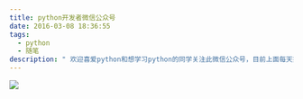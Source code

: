 ```yaml
---
title: python开发者微信公众号
date: 2016-03-08 18:36:55
tags:
  - python
  - 随笔
description: " 欢迎喜爱python和想学习python的同学关注此微信公众号，目前上面每天推送的技术类文章都是我帮忙挑选和整理的.<br>内容涉及科学计算、数据处理、web、机器学习。。。python能涉及的都会有（想想好像没有python涉及不到的啊），而且都是干货。"
---
```


![](pythondev.png)
